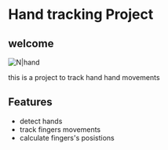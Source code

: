 # Hand tracking Project

## welcome

![N|hand](https://raw.githubusercontent.com/fawzirjili/hand-tracking/main/hand.png)

this is a project to track hand hand movements

## Features

- detect hands
- track fingers movements
- calculate fingers's posistions
